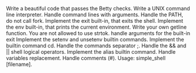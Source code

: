 Write a beautiful code that passes the Betty checks.
Write a UNIX command line interpreter.
Handle command lines with arguments.
Handle the PATH, do not call fork.
Implement the exit built-in, that exits the shell.
Implement the env built-in, that prints the current environment.
Write your own getline function.
You are not allowed to use strtok.
handle arguments for the built-in exit
Implement the setenv and unsetenv builtin commands.
Implement the builtin command cd.
Handle the commands separator ;.
Handle the && and || shell logical operators.
Implement the alias builtin command.
Handle variables replacement.
Handle comments (#).
Usage: simple_shell [filename].
